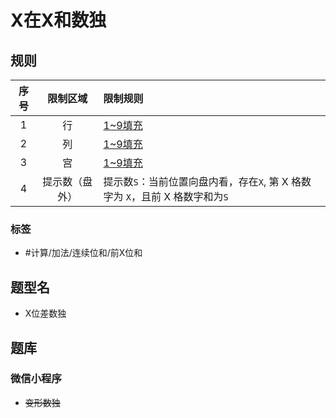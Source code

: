 # X在X和数独
<!-- START doctoc generated TOC please keep comment here to allow auto update -->
<!-- DON'T EDIT THIS SECTION, INSTEAD RE-RUN doctoc TO UPDATE -->

<!-- END doctoc generated TOC please keep comment here to allow auto update -->

## 规则

| 序号  |  限制区域   | 限制规则                                              |
|:---:|:-------:|:--------------------------------------------------|
|  1  |    行    | [1~9填充]                                           |
|  2  |    列    | [1~9填充]                                           |
|  3  |    宫    | [1~9填充]                                           |
|  4  | 提示数（盘外） | 提示数`S`：当前位置向盘内看，存在`X`, 第 X 格数字为 `X`，且前 X 格数字和为`S` |

### 标签

- #计算/加法/连续位和/前X位和

## 题型名

- X位差数独

## 题库

### 微信小程序

- ~~变形数独~~

[1~9填充]: ../../../../rules/rules.md#1to9填充
